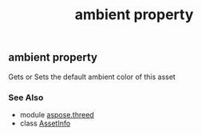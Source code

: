 ﻿---
title: ambient property
second_title: Aspose.3D for Python via .NET API References
description: 
type: docs
weight: 70
url: /python-net/aspose.threed/assetinfo/ambient/
is_root: false
---

## ambient property


Gets or Sets the default ambient color of this asset

### See Also
* module [aspose.threed](../../)
* class [AssetInfo](/3d/python-net/aspose.threed/assetinfo)
